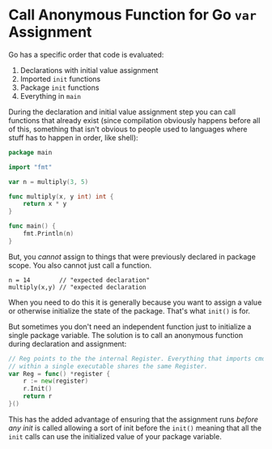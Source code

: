 # Call Anonymous Function for Go `var` Assignment

Go has a specific order that code is evaluated:

1. Declarations with initial value assignment
1. Imported `init` functions
1. Package `init` functions
1. Everything in `main`

During the declaration and initial value assignment step you can call
functions that already exist (since compilation obviously happens before
all of this, something that isn't obvious to people used to languages
where stuff has to happen in order, like shell):

```go
package main

import "fmt"

var n = multiply(3, 5)

func multiply(x, y int) int {
	return x * y
}

func main() {
	fmt.Println(n)
}
```

But, you *cannot* assign to things that were previously declared in
package scope. You also cannot just call a function.

```
n = 14        // "expected declaration"
multiply(x,y) // "expected declaration
```

When you need to do this it is generally because you want to assign a
value or otherwise initialize the state of the package. That's what
`init()` is for.

But sometimes you don't need an independent function just to initialize
a single package variable. The solution is to call an anonymous function
during declaration and assignment:

```go
// Reg points to the the internal Register. Everything that imports cmdbox
// within a single executable shares the same Register.
var Reg = func() *register {
	r := new(register)
	r.Init()
	return r
}()
```

This has the added advantage of ensuring that the assignment runs
*before any init* is called allowing a sort of init before the `init()`
meaning that all the `init` calls can use the initialized value of your
package variable.
